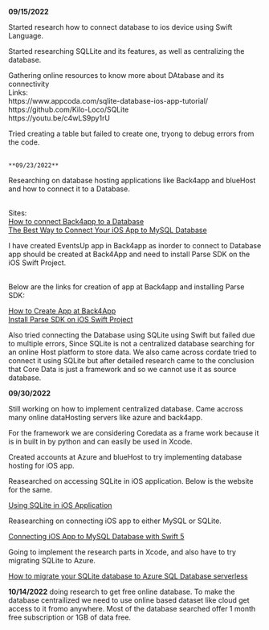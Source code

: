   **09/15/2022**
<p>Started research how to connect database to ios device using Swift Language.

<p>Started researching SQLLite and its features, as well as centralizing the database.</p>

<p> Gathering online resources to know more about DAtabase and its connectivity<br>
  Links:<br>
  https://www.appcoda.com/sqlite-database-ios-app-tutorial/ <br>
  https://github.com/Kilo-Loco/SQLite<br>
  https://youtu.be/c4wLS9py1rU
 
  <p> Tried creating a table but failed to create one, tryong to debug errors from the code.
   <br>
    <br>
    
    **09/23/2022**
  <p>Researching on database hosting applications like Back4app and blueHost and how to connect it to a Database.</p><br>
  Sites:<br>
  <a href="https://www.back4app.com/docs/database-hub/connect">How to connect Back4app to a Database</a><br>
  <a href="https://codewithchris.com/iphone-app-connect-to-mysql-database/">The Best Way to Connect Your iOS App to MySQL Database</a><br>

  <p>I have created EventsUp app in Back4app as inorder to connect to Database app should be created at Back4App and need to install Parse SDK on the iOS Swift Project.</p><br>
  Below are the links for creation of app at Back4app and installing Parse SDK:<br>

  <a href="https://www.back4app.com/docs/get-started/new-parse-app">How to Create App at Back4App</a><br>
  <a href="https://www.back4app.com/docs/ios/parse-swift-sdk">Install Parse SDK on iOS Swift Project</a><br>
  
  <p> Also tried connecting the Database using SQLite using Swift but failed due to multiple errors, Since SQLite is not a centralized database searching for an online Host platform to store data. We also came across cordate tried to connect it using SQLite but after detailed research came to the conclusion that Core Data is just a framework and so we cannot use it as source database.</p>  

**09/30/2022**
<p> Still working on how to implement centralized database. Came accross many online dataHosting servers like azure and back4app.
 <p> For the framework we are considering Coredata as a frame work because it is in built in by python and can easily be used in Xcode.
  
<p> Created accounts at Azure and blueHost to try implementing database hosting for iOS app.<br>

<p>Reasearched on accessing SQLite in iOS application. Below is the website for the same.

<a href="https://www.simplifiedios.net/swift-sqlite-tutorial/">Using SQLite in iOS Application</a><br>

Reasearching on connecting iOS app to either MySQL or SQLite.

<a href="https://medium.com/@joseortizcosta/connecting-ios-app-to-mysql-database-with-swift-5-using-protocol-delegation-and-mvc-architectural-259dc32fcc4b">Connecting iOS App to MySQL Database with Swift 5</a><br>

<p>Going to implement the research parts in Xcode, and also have to try migrating SQLite to Azure.</p>

<a href="https://learn.microsoft.com/en-us/azure/azure-sql/database/migrate-sqlite-db-to-azure-sql-serverless-offline-tutorial?view=azuresql">How to migrate your SQLite database to Azure SQL Database serverless</a><br>


**10/14/2022**
doing research to get free online database. To make the database centrailized we need to use online based dataset like cloud get access to it fromo anywhere. Most of the database searched offer 1 month free subscription or 1GB of data free. 

